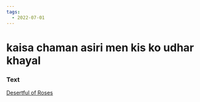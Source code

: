```yaml
---
tags:
  - 2022-07-01
---
```

# kaisa chaman asiri men kis ko udhar khayal

### Text
[Desertful of Roses](http://www.columbia.edu/itc/mealac/pritchett/00garden/02c/0266/index_0266.html)

